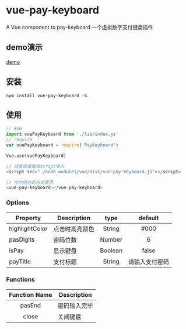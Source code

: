 # vue-pay-keyboard

A Vue component to pay-keyboard
一个虚拟数字支付键盘插件

## demo演示

[demo](http://yucccc.com/vuepayboard/)

## 安装

```JS
npm install vue-pay-keyboard -S
```

## 使用

```js
// ES6
import vuePayKeyboard from './lib/index.js'
// require
var vuePayKeyboard = require('PayKeyboard')

Vue.use(vuePayKeyboard)

// 或者直接使用script导入
<script src="./node_modules/vue/dist/vue-pay-keyboard.js"></script>

// 作为组件的方式使用
<vue-pay-keyboard></vue-pay-keyboard>
```

### Options

|    Property    |    Description   |   type   |default|
| -----------------  | ---------------- | :--------: | :----------: |
| highlightColor       | 点击时高亮颜色 |String| #000
| pasDigits        | 密码位数 |Number | 6
| isPay        | 显示键盘 |Boolean | false
| payTitle        | 支付标题 |String | 请输入支付密码

### Functions

| Function Name | Description   |
| :--------:   | -----  |
|    pasEnd    |  密码输入完毕
|    close    |  关闭键盘

